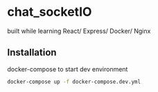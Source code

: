 # chat_socketIO

built while learning React/ Express/ Docker/ Nginx

## Installation

docker-compose to start dev environment

```bash
docker-compose up -f docker-compose.dev.yml
```
